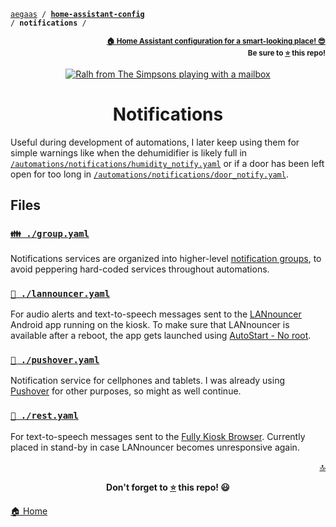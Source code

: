 <!-- Header -->
[link-profile]:https://github.com/aegaas
[link-repo]:https://github.com/aegaas/home-assistant-config

<a name="top"></a>
<code>[aegaas][link-profile] / **[home-assistant-config][link-repo]** / **notifications** /</code>

<p align="right"><sub><strong><a href="https://github.com/aegaas/home-assistant-config">🏠 Home Assistant configuration for a smart-looking place! 😎</a><br>Be sure to <a href="#" title="star">⭐️</a> this repo!</strong></sub></p>

<!-- Hero -->
<figure>
    <div align="center">
        <a href="#notifications" title="Notifications"><img src="https://media.giphy.com/media/1TxPkOmF3y2Lm/giphy.gif" alt="Ralh from The Simpsons playing with a mailbox"></a>
    </div>
</figure>

<h1 align="center">Notifications</h1>

Useful during development of automations, I later keep using them for simple warnings like when the dehumidifier is likely full in [`/automations/notifications/humidity_notify.yaml`](../automations/notifications/humidity_notify.yaml)  or if a door has been left open for too long in [`/automations/notifications/door_notify.yaml`](../automations/notifications/door_notify.yaml).

## Files

### [`👪 ./group.yaml`](group.yaml)

Notifications services are organized into higher-level [notification groups](https://home-assistant.io/components/notify.group/), to avoid peppering hard-coded services throughout automations.

### [`📢 ./lannouncer.yaml`](lannouncer.yaml)

For audio alerts and text-to-speech messages sent to the [LANnouncer](http://www.keybounce.com/lannouncer/) Android app running on the kiosk. To make sure that LANnouncer is available after a reboot, the app gets launched using [AutoStart - No root](https://play.google.com/store/apps/details?id=com.autostart).

### [`💬 ./pushover.yaml`](pushover.yaml)

Notification service for cellphones and tablets. I was already using [Pushover](https://pushover.net) for other purposes, so might as well continue.

### [`🔗 ./rest.yaml`](rest.yaml)

For text-to-speech messages sent to the [Fully Kiosk Browser](http://www.keybounce.com/lannouncer/). Currently placed in stand-by in case LANnouncer becomes unresponsive again.

<!-- Footer -->
<p align="right"><a href="#top" title="Back to top">🔝</a></p>

<p align="center"><strong>Don't forget to <a href="#" title="star">⭐️</a> this repo! 😃</strong></p>

[🏠 Home][link-repo]
